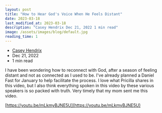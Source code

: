 ```yaml
---
layout: post
title: "How to Hear God's Voice When He Feels Distant"
date: 2023-03-18
last_modified_at: 2023-03-18
description: "Casey Hendrix Dec 21, 2022 1 min read"
image: /assets/images/blog/default.jpg
reading_time: 1
---
```


*   [Casey Hendrix](https://www.goldenblogbycasey.com/profile/casey-m-hendrix/profile)
*   Dec 21, 2022
*   1 min read

I have been wondering how to reconnect with God, after a season of feeling distant and not as connected as I used to be. I've already planned a Daniel Fast for January to help facilitate the process. I love what Pricilla shares in this video, but I also think everything spoken in this video by these various speakers is so packed with truth. Very timely that my mom sent me this video.

[https://youtu.be/mLkmyBJNE5U](https://youtu.be/mLkmyBJNE5U)
